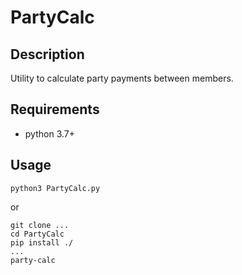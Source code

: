 # PartyCalc
## Description
Utility to calculate party payments between members.
## Requirements
* python 3.7+
## Usage
```
python3 PartyCalc.py
```
or
```
git clone ...
cd PartyCalc
pip install ./
...
party-calc
```
